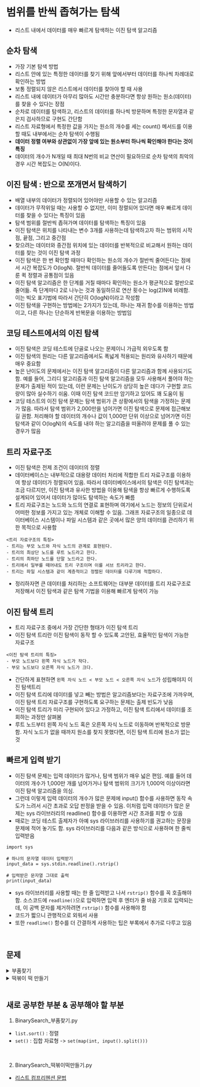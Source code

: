 # 범위를 반씩 좁혀가는 탐색

- 리스트 내에서 데이터를 매우 빠르게 탐색하는 이진 탐색 알고리즘

## 순차 탐색

- 가장 기본 탐색 방법
- 리스트 안에 있는 특정한 데이터를 찾기 위해 앞에서부터 데이터를 하나씩 차례대로 확인하는 방법
- 보통 정렬되지 않은 리스트에서 데이터를 찾아야 할 때 사용
- 리스트 내에 데이터가 아무리 많아도 시간만 충분하다면 항상 원하는 원소(데이터)를 찾을 수 있다는 장점
- 순차로 데이터를 탐색하고, 리스트의 데이터를 하나씩 방문하며 특정한 문자열과 같은지 검사하므로 구현도 간단함
- 리스트 자료형에서 특정한 값을 가지는 원소의 개수를 세는 count() 메서드를 이용할 때도 내부에서는 순차 탐색이 수행됨
- **데이터 정렬 여부와 상관없이 가장 앞에 있는 원소부터 하나씩 확인해야 한다는 것이 특징**
- 데이터의 개수가 N개일 때 최대 N번의 비교 연산이 필요하므로 순차 탐색의 최악의 경우 시간 복잡도는 O(N)이다.

## 이진 탐색 : 반으로 쪼개면서 탐색하기

- 배열 내부의 데이터가 정렬되어 있어야만 사용할 수 있는 알고리즘
- 데이터가 무작위일 때는 사용할 수 없지만, 이미 정렬되어 있다면 매우 빠르게 데이터를 찾을 수 있다는 특징이 있음
- 탐색 범위를 절반씩 좁혀가며 데이터를 탐색하는 특징이 있음
- 이진 탐색은 위치를 나타내는 변수 3개를 사용하는데 탐색하고자 하는 범위의 시작점, 끝점, 그리고 중간점
- 찾으려는 데이터와 중간점 위치에 있는 데이터를 반복적으로 비교해서 원하는 데이터를 찾는 것이 이진 탐색 과정
- 이진 탐색은 한 번 확인할 때마다 확인하는 원소의 개수가 절반씩 줄어든다는 점에서 시간 복잡도가 O(logN). 절반씩 데이터를 줄어들도록 만든다는 점에서 앞서 다룬 퀵 정렬과 공통점이 있음
- 이진 탐색 알고리즘은 한 단계를 거칠 때마다 확인하는 원소가 평균적으로 절반으로 줄어듦. 즉 단계마다 2로 나누는 것과 동일하므로 연산 횟수는 log(2)N에 비례함. 이는 빅오 표기법에 따라서 간단히 O(logN)이라고 작성함
- 이진 탐색을 구현하는 방법에는 2가지가 있는데, 하나는 재귀 함수를 이용하는 방법이고, 다른 하나는 단순하게 반복문을 이용하는 방법임

## 코딩 테스트에서의 이진 탐색

- 이진 탐색은 코딩 테스트에 단골로 나오는 문제이니 가급적 외우도록 함
- 이진 탐색의 원리는 다른 알고리즘에서도 폭넓게 적용되는 원리와 유사하기 때문에 매우 중요함
- 높은 난이도의 문제에서는 이진 탐색 알고리즘이 다른 알고리즘과 함께 사용되기도 함. 예를 들어, 그리디 알고리즘과 이진 탐색 알고리즘을 모두 사용해서 풀어야 하는 문제가 출제된 적이 있는데, 이런 문제는 난이도가 상당히 높은 데다가 구현할 코드량이 많아 실수하기 쉬움. 이때 이진 탐색 코드만 암기하고 있어도 꽤 도움이 됨
- 코딩 테스트의 이진 탐색 문제는 탐색 범위가 큰 상황에서의 탐색을 가정하는 문제가 많음. 따라서 탐색 범위가 2,000만을 넘어가면 이진 탐색으로 문제에 접근해보길 권함. 처리해야 할 데이터의 개수나 값이 1,000만 단위 이상으로 넘어가면 이진 탐색과 같이 O(logN)의 속도를 내야 하는 알고리즘을 떠올려야 문제를 풀 수 있는 경우가 많음

## 트리 자료구조

- 이진 탐색은 전제 조건이 데이터의 정렬
- 데이터베이스는 내부적으로 대용량 데이터 처리에 적합한 트리 자료구조를 이용하여 항상 데이터가 정렬되어 있음. 따라서 데이터베이스에서의 탐색은 이진 탐색과는 조금 다르지만, 이진 탐색과 유사한 방법을 이용해 탐색을 항상 빠르게 수행하도록 설계되어 있어서 데이터가 많아도 탐색하는 속도가 빠름
- 트리 자료구조는 노드와 노드의 연결로 표현하며 여기에서 노드는 정보의 단위로서 어떠한 정보를 가지고 있는 개체로 이해할 수 있음. 그래프 자료구조의 일종으로 데이터베이스 시스템이나 파일 시스템과 같은 곳에서 많은 양의 데이터를 관리하기 위한 목적으로 사용함

```
<트리 자료구조의 특징>
- 트리는 부모 노드와 자식 노드의 관계로 표현된다.
- 트리의 최상단 노드를 루트 노드라고 한다.
- 트리의 최하단 노드를 단말 노드라고 한다.
- 트리에서 일부를 떼어내도 트리 구조이며 이를 서브 트리라고 한다.
- 트리는 파일 시스템과 같이 계층적이고 정렬된 데이터를 다루기에 적합하다.
```

- 정리하자면 큰 데이터를 처리하는 소프트웨어는 대부분 데이터를 트리 자료구조로 저장해서 이진 탐색과 같은 탐색 기법을 이용해 빠르게 탐색이 가능

## 이진 탐색 트리

- 트리 자료구조 중에서 가장 간단한 형태가 이진 탐색 트리
- 이진 탐색 트리란 이진 탐색이 동작 할 수 있도록 고안된, 효율적인 탐색이 가능한 자료구조

```
<이진 탐색 트리의 특징>
- 부모 노드보다 왼쪽 자식 노드가 작다.
- 부모 노드보다 오른쪽 자식 노드가 크다.
```

- 간단하게 표현하면 `왼쪽 자식 노드 < 부모 노드 < 오른쪽 자식 노드`가 성립해야지 이진 탐색트리
- 이진 탐색 트리에 데이터를 넣고 빼는 방법은 알고리즘보다는 자료구조에 가까우며, 이진 탐색 트리 자료구조를 구현하도록 요구하는 문제는 출제 빈도가 낮음
- 이진 탐색 트리가 미리 구현되어 있다고 가정하고, 이진 탐색 트리에서 데이터를 조회하는 과정만 살펴봄
- 루트 노드부터 왼쪽 자식 노드 혹은 오른쪽 자식 노드로 이동하며 반복적으로 방문함. 자식 노드가 없을 때까지 원소를 찾지 못했다면, 이진 탐색 트리에 원소가 없는 것

## 빠르게 입력 받기

- 이진 탐색 문제는 입력 데이터가 많거나, 탐색 범위가 매우 넓은 편임. 예를 들어 데이터의 개수가 1,000만 개를 넘어가거나 탐색 범위의 크기가 1,000억 이상이라면 이진 탐색 알고리즘을 의심.
- 그런데 이렇게 입력 데이터의 개수가 많은 문제에 input() 함수를 사용하면 동작 속도가 느려서 시간 초과로 오답 판정을 받을 수 있음. 이처럼 입력 데이터가 많은 문제는 sys 라이브러리의 readline() 함수를 이용하면 시간 초과를 피할 수 있음
- 때로는 코딩 테스트 출제자가 아예 sys 라이브러리를 사용하기를 권고하는 문장을 문제에 적어 놓기도 함. sys 라이브러리를 다음과 같은 방식으로 사용하며 한 줄씩 입력받음

```
import sys

# 하나의 문자열 데이터 입력받기
input_data = sys.stdin.readline().rstrip()

# 입력받은 문자열 그대로 출력
print(input_data)
```

- sys 라이브러리를 사용할 때는 한 줄 입력받고 나서 `rstrip()` 함수를 꼭 호출해야 함. 소스코드에 `readline()`으로 입력하면 입력 후 엔터가 줄 바꿈 기호로 입력되는데, 이 공백 문자를 제거하려면 `rstrip()` 함수를 사용해야 함
- 코드가 짧으니 관행적으로 외워서 사용
- 또한 `readline()` 함수를 더 간결하게 사용하는 팁은 부록에서 추가로 다루고 있음

<br>

## 문제

<details>
  <summary>부품찾기</summary>
  <div markdown="1">

Q. 전자 매장에는 부품이 N개 있다. 각 부품은 정수 형태의 고유한 번호가 있다. 어느 날 손님이 M개의 종류의 부품ㅇ르 대량으로 구매하겠다며 당일 날 견적서를 요청하였다. 주인은 때를 놓치지 않고 손님이 문의한 부품 M개 종류를 모두 확인해서 견적서를 작성해야 한다. 이때 가게 안에 부품이 모두 있는지 확인하는 프로그램을 작성해보자.

`입력 조건` :

- 첫째 줄에 정수 N이 주어진다. (1 <= N <= 1,000,000)
- 둘째 줄에는 공백으로 구분하여 N개의 정수가 주어진다. 이때 정수는 1보다 크고, 1,000,000 이하이다.
- 셋째 줄에는 정수 M이 주어진다. (1 <= M <= 100,000)
- 넷째 줄에는 공백으로 구분하여 M개의 정수가 주어진다. 이때 정수는 1보다 크고, 1,000,000 이하이다.

`출력 조건` :

- 첫째 줄에 공백으로 구분하여 각 부품이 존재하면 yes를, 없으면 no를 출력한다.

<문제해설>

- N개의 부품을 번호를 기준으로 정렬한다.
- 그 이후에 M개의 찾고자 하는 부품이 각각 매장에 존재하는지 검사하면 된다.

  </div>
</details>

<details>
  <summary>떡볶이 떡 만들기</summary>
  <div markdown="1">

Q. 떡볶이 떡의 길이가 일정하지 않다. 대신에 한 봉지 안에 들어가는 떡의 총 길이는 절단기로 잘라서 맞춰준다. 절단기에 높이 (H)를 지정하면 줄지어진 떡을 한 번에 절단한다. 높이가 H보다 긴 떡은 H 위의 부분이 잘릴 것이고, 낮은 떡은 잘려지지 않는다.
손님이 왔을 때 요청한 총 길이가 M일 때 적어도 M만큼의 떡을 얻기 위해 절단기에 설정할 수 있는 높이의 최댓값을 구하는 프로그램을 작성하시오.

`입력 조건` :

- 첫째 줄에 떡의 개수 N과 요청한 떡의 길이 M이 주어진다. (1 <= N <= 1,000,000, 1 <= M <= 2,000,000,000 )
- 둘째 줄에는 떡의 개별 높이가 주어진다. 떡 높이의 총합은 항상 M 이상이므로, 손님은 필요한 양만큼 떡을 사갈 수 있다. 높이는 10억보다 작거나 같은 양의 정수 또는 0이다.<br>

`출력 조건` :

- 적어도 M만큼의 떡을 집에 가져가기 위해 절단기에 설정할 수 있는 높이의 최댓값을 출력한다.

<문제해설>

- 전형적인 이진 탐색 문제이자, 파라메트릭 서치(Parametric Search) 유형의 문제이다.
- 파라메트릭 서치는 최적화 문제를 결정 문제로 바꾸어 해결하는 기법이다. '원하는 조건을 만족하는 가장 알맞은 값을 찾는 문제'에 주로 파라메트릭 서치를 사용한다. 예를 들어 범위 내에서 조건을 만족하는 가장 큰 값을 찾으라는 초적화 문제라면 이진 탐색으로 결정 문제를 해결하면서 범위를 좁혀갈 수 있다. 코딩 테스트나 프로그래밍 대회에서는 보통 파라메트릭 서치 유형은 이진 탐색을 이용하여 해결한다.
- 적절한 높이를 찾을 때 까지 절단기의 높이 H를 반복해서 조정하는 것. 탐색 범위를 좁힐 때에는 이진 탐색의 원리를 이용하여 절반씩 탐색 범위를 좁혀 나간다.
- 절단기의 높이(탐색 범위)는 1부터 10억까지의 정수 중 하낭니데, 이처럼 큰 수를 보면 당연하다는 듯이 가장 먼저 이진 탐색을 떠올려야 한다. 이 문제에서 절단기의 높이 범위가 한정적이었ㄷ면 순차 탐색으로도 해결할 수 있지만, 현재 문제에서 절단기의 높이는 최대 10억까지의 정수이므로 순차 탐색은 분명 시간 초과를 받을 것이다.
- 일반적으로 이 문제와 같은 파라메트릭 서치 문제 유형은 이진 탐색을 재귀적으로 구현하지 않고 반복문을 이용해 구현하면 더 간결하게 문제를 풀 수 있다.
  </div>
</details>

<br>

## 새로 공부한 부분 & 공부해야 할 부분

1. BinarySearch\_부품찾기.py

- `list.sort()` : 정렬
- `set()` : 집합 자료형 -> `set(map(int, input().split()))`

<br>

2. BinarySearch\_떡볶이떡만들기.py

- [리스트 컴프리헨션 문법](https://wikidocs.net/22805)
